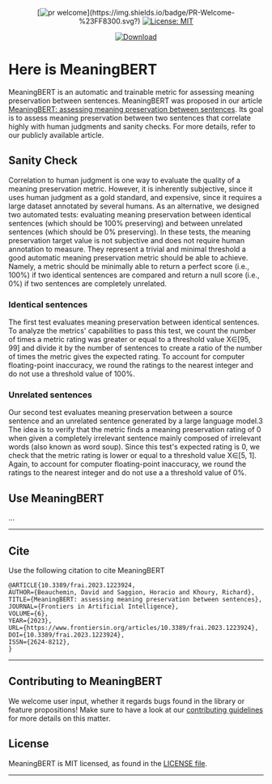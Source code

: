 <div align="center">

[![pr welcome](https://img.shields.io/badge/PR-Welcome-%23FF8300.svg?)](https://img.shields.io/badge/PR-Welcome-%23FF8300.svg?)
[![License: MIT](https://img.shields.io/badge/License-MIT-yellow.svg)](https://opensource.org/licenses/MIT)

[![Download](https://img.shields.io/badge/Download%20Dataset-blue?style=for-the-badge&logo=download)](https://github.com/GRAAL-Research/csmd)

</div>

# Here is MeaningBERT

MeaningBERT is an automatic and trainable metric for assessing meaning preservation between sentences. MeaningBERT was
proposed in our
article [MeaningBERT: assessing meaning preservation between sentences](https://www.frontiersin.org/articles/10.3389/frai.2023.1223924/full).
Its goal is to assess meaning preservation between two sentences that correlate highly with human judgments and sanity checks. For more details, refer to our publicly available article.

## Sanity Check

Correlation to human judgment is one way to evaluate the quality of a meaning preservation metric.
However, it is inherently subjective, since it uses human judgment as a gold standard, and expensive, since it requires
a large dataset
annotated by several humans. As an alternative, we designed two automated tests: evaluating meaning preservation between
identical sentences (which should be 100% preserving) and between unrelated sentences (which should be 0% preserving).
In these tests, the meaning preservation target value is not subjective and does not require human annotation to
measure. They represent a trivial and minimal threshold a good automatic meaning preservation metric should be able to
achieve. Namely, a metric should be minimally able to return a perfect score (i.e., 100%) if two identical sentences are
compared and return a null score (i.e., 0%) if two sentences are completely unrelated.

### Identical sentences

The first test evaluates meaning preservation between identical sentences. To analyze the metrics' capabilities to pass
this test, we count the number of times a metric rating was greater or equal to a threshold value X∈[95, 99] and divide
it by the number of sentences to create a ratio of the number of times the metric gives the expected rating. To account
for computer floating-point inaccuracy, we round the ratings to the nearest integer and do not use a threshold value of
100%.

### Unrelated sentences

Our second test evaluates meaning preservation between a source sentence and an unrelated sentence generated by a large
language model.3 The idea is to verify that the metric finds a meaning preservation rating of 0 when given a completely
irrelevant sentence mainly composed of irrelevant words (also known as word soup). Since this test's expected rating is 0, we check that the metric rating is lower or equal to a threshold value X∈[5, 1].
Again, to account for computer floating-point inaccuracy, we round the ratings to the nearest integer and do not use a
a threshold value of 0%.

## Use MeaningBERT

...


------------------

## Cite

Use the following citation to cite MeaningBERT

```
@ARTICLE{10.3389/frai.2023.1223924,
AUTHOR={Beauchemin, David and Saggion, Horacio and Khoury, Richard},    
TITLE={MeaningBERT: assessing meaning preservation between sentences},      
JOURNAL={Frontiers in Artificial Intelligence},      
VOLUME={6},           
YEAR={2023},      
URL={https://www.frontiersin.org/articles/10.3389/frai.2023.1223924},       
DOI={10.3389/frai.2023.1223924},      
ISSN={2624-8212},   
}
```

------------------

## Contributing to MeaningBERT

We welcome user input, whether it regards bugs found in the library or feature propositions! Make sure to have a
look at our [contributing guidelines](https://github.com/GRAAL-Research/MeaningBERT/blob/main/.github/CONTRIBUTING.md)
for more details on this matter.

## License

MeaningBERT is MIT licensed, as found in
the [LICENSE file](https://github.com/GRAAL-Research/risc/blob/main/LICENSE).

------------------


